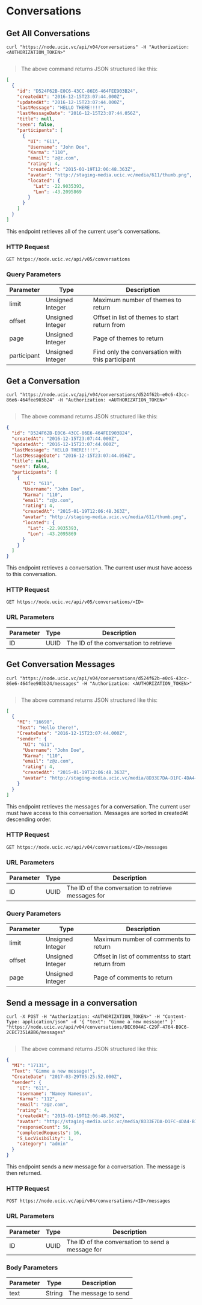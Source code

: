 # Conversations 

## Get All Conversations 

```shell
curl "https://node.ucic.vc/api/v04/conversations" -H "Authorization: <AUTHORIZATION_TOKEN>"
```

```javascript
```

> The above command returns JSON structured like this:

```json
[
  {
    "id": "D524F62B-E0C6-43CC-86E6-464FEE903B24",
    "createdAt": "2016-12-15T23:07:44.000Z",
    "updatedAt": "2016-12-15T23:07:44.000Z",
    "lastMessage": "HELLO THERE!!!!",
    "lastMessageDate": "2016-12-15T23:07:44.056Z",
    "title": null,
    "seen": false,
    "participants": [
      {
        "UI": "611",
        "Username": "John Doe",
        "Karma": "110",
        "email": "z@z.com",
        "rating": 4,
        "createdAt": "2015-01-19T12:06:48.363Z",
        "avatar": "http://staging-media.ucic.vc/media/611/thumb.png",
        "located": {
          "Lat": -22.9035393,
          "Lon": -43.2095869
        }
      }
    ]
  }
]
```

This endpoint retrieves all of the current user's conversations.

### HTTP Request

`GET https://node.ucic.vc/api/v05/conversations`

### Query Parameters

Parameter | Type | Description
--------- | ---- | -----------
limit | Unsigned Integer | Maximum number of themes to return
offset | Unsigned Integer | Offset in list of themes to start return from
page | Unsigned Integer | Page of themes to return
participant | Unsigned Integer | Find only the conversation with this participant


## Get a Conversation

```shell
curl "https://node.ucic.vc/api/v04/conversations/d524f62b-e0c6-43cc-86e6-464fee903b24" -H "Authorization: <AUTHORIZATION_TOKEN>"
```
```javascript
```

> The above command returns JSON structured like this:

```json
{
  "id": "D524F62B-E0C6-43CC-86E6-464FEE903B24",
  "createdAt": "2016-12-15T23:07:44.000Z",
  "updatedAt": "2016-12-15T23:07:44.000Z",
  "lastMessage": "HELLO THERE!!!!",
  "lastMessageDate": "2016-12-15T23:07:44.056Z",
  "title": null,
  "seen": false,
  "participants": [
    {
      "UI": "611",
      "Username": "John Doe",
      "Karma": "110",
      "email": "z@z.com",
      "rating": 4,
      "createdAt": "2015-01-19T12:06:48.363Z",
      "avatar": "http://staging-media.ucic.vc/media/611/thumb.png",
      "located": {
        "Lat": -22.9035393,
        "Lon": -43.2095869
      }
    }
  ]
}
```

This endpoint retrieves a conversation.   The current user must have access to this conversation.

### HTTP Request

`GET https://node.ucic.vc/api/v05/conversations/<ID>`

### URL Parameters

Parameter | Type | Description
--------- | ---- | -----------
ID | UUID | The ID of the conversation to retrieve


## Get Conversation Messages 

```shell
curl "https://node.ucic.vc/api/v04/conversations/d524f62b-e0c6-43cc-86e6-464fee903b24/messages" -H "Authorization: <AUTHORIZATION_TOKEN>"
```
```javascript
```

> The above command returns JSON structured like this:

```json
[
  {
    "MI": "16698",
    "Text": "Hello there!",
    "CreateDate": "2016-12-15T23:07:44.000Z",
    "sender": {
      "UI": "611",
      "Username": "John Doe",
      "Karma": "110",
      "email": "z@z.com",
      "rating": 4,
      "createdAt": "2015-01-19T12:06:48.363Z",
      "avatar": "http://staging-media.ucic.vc/media/8D33E7DA-D1FC-4DA4-B787-987916062D6D/thumb.png"
    }
  }
]
```

This endpoint retrieves the messages for a conversation.  The current user must
have access to this conversation.  Messages are sorted in createdAt descending order.

### HTTP Request

`GET https://node.ucic.vc/api/v04/conversations/<ID>/messages`

### URL Parameters

Parameter | Type | Description
--------- | ---- | -----------
ID | UUID | The ID of the conversation to retrieve messages for

### Query Parameters

Parameter | Type | Description
--------- | ---- | -----------
limit | Unsigned Integer | Maximum number of comments to return
offset | Unsigned Integer | Offset in list of commentss to start return from
page | Unsigned Integer | Page of comments to return


## Send a message in a conversation
```shell
curl -X POST -H "Authorization: <AUTHORIZATION_TOKEN>" -H "Content-Type: application/json" -d '{ "text": "Gimme a new message!" }' "https://node.ucic.vc/api/v04/conversations/DEC604AC-C29F-4764-B9C6-2CEC7351ABB6/messages"
```
```javascript
```

> The above command returns JSON structured like this:

```json
{
  "MI": "17131",
  "Text": "Gimme a new message!",
  "CreateDate": "2017-03-29T05:25:52.000Z",
  "sender": {
    "UI": "611",
    "Username": "Namey Nameson",
    "Karma": "112",
    "email": "z@z.com",
    "rating": 4,
    "createdAt": "2015-01-19T12:06:48.363Z",
    "avatar": "http://staging-media.ucic.vc/media/8D33E7DA-D1FC-4DA4-B787-987916062D6D/thumb.jpg",
    "responseCount": 56,
    "completedRequests": 16,
    "S_LocVisibility": 1,
    "category": "admin"
  }
}
```

This endpoint sends a new message for a conversation.  The message is then returned.

### HTTP Request

`POST https://node.ucic.vc/api/v04/conversations/<ID>/messages`

### URL Parameters

Parameter | Type | Description
--------- | ---- | -----------
ID | UUID | The ID of the conversation to send a message for

### Body Parameters

Parameter | Type | Description
--------- | ---- | -----------
text | String | The message to send

